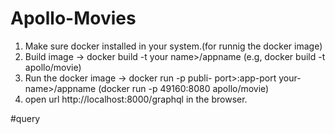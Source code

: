 # Apollo-Movies
1. Make sure docker installed in your system.(for runnig the docker image)
2. Build image -> docker build -t your name>/appname (e.g, docker build -t apollo/movie)
3. Run the docker image -> docker run -p publi- port>:app-port your-name>/appname
    (docker run -p 49160:8080 apollo/movie)
4. open url http://localhost:8000/graphql in the browser.




#query

  <!-- 
  {
      movieDetail(id: 768141){
       title
       vote_count
     overview
     viewCount
     } 
  movies(keyword: "Avengers Endgame" page: 1){
  movie{
    title
  }
    searchCount
  }
    }-->